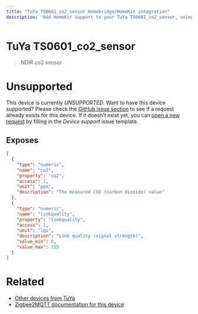 ```yaml
---
title: "TuYa TS0601_co2_sensor Homebridge/HomeKit integration"
description: "Add HomeKit support to your TuYa TS0601_co2_sensor, using Homebridge, Zigbee2MQTT and homebridge-z2m."
---
```

<!---
This file has been GENERATED using src/docgen/docgen.ts
DO NOT EDIT THIS FILE MANUALLY!
-->
# TuYa TS0601_co2_sensor
> NDIR co2 sensor


# Unsupported

This device is currently *UNSUPPORTED*.
Want to have this device supported? Please check the [GitHub issue section](https://github.com/itavero/homebridge-z2m/issues?q=TS0601_co2_sensor) to see if a request already exists for this device.
If it doesn't exist yet, you can [open a new request](https://github.com/itavero/homebridge-z2m/issues/new?assignees=&labels=enhancement&template=device_support.md&title=%5BDevice%5D+TuYa+TS0601_co2_sensor) by filling in the _Device support_ issue template.

## Exposes

```json
[
  {
    "type": "numeric",
    "name": "co2",
    "property": "co2",
    "access": 1,
    "unit": "ppm",
    "description": "The measured CO2 (carbon dioxide) value"
  },
  {
    "type": "numeric",
    "name": "linkquality",
    "property": "linkquality",
    "access": 1,
    "unit": "lqi",
    "description": "Link quality (signal strength)",
    "value_min": 0,
    "value_max": 255
  }
]
```

# Related
* [Other devices from TuYa](../index.md#tuya)
* [Zigbee2MQTT documentation for this device](https://www.zigbee2mqtt.io/devices/TS0601_co2_sensor.html)